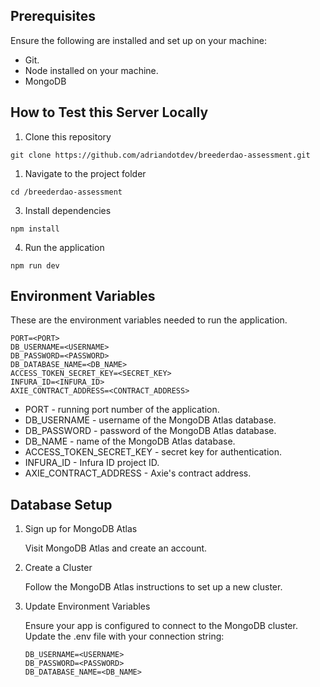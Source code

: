 ## Prerequisites

Ensure the following are installed and set up on your machine:

- Git.
- Node installed on your machine.
- MongoDB

## How to Test this Server Locally

1. Clone this repository

```
git clone https://github.com/adriandotdev/breederdao-assessment.git
```

1. Navigate to the project folder

```
cd /breederdao-assessment
```

3. Install dependencies

```
npm install
```

4. Run the application

```
npm run dev
```

## Environment Variables

These are the environment variables needed to run the application.

```env
PORT=<PORT>
DB_USERNAME=<USERNAME>
DB_PASSWORD=<PASSWORD>
DB_DATABASE_NAME=<DB_NAME>
ACCESS_TOKEN_SECRET_KEY=<SECRET_KEY>
INFURA_ID=<INFURA_ID>
AXIE_CONTRACT_ADDRESS=<CONTRACT_ADDRESS>
```

- PORT - running port number of the application.
- DB_USERNAME - username of the MongoDB Atlas database.
- DB_PASSWORD - password of the MongoDB Atlas database.
- DB_NAME - name of the MongoDB Atlas database.
- ACCESS_TOKEN_SECRET_KEY - secret key for authentication.
- INFURA_ID - Infura ID project ID.
- AXIE_CONTRACT_ADDRESS - Axie's contract address.

## Database Setup

1. Sign up for MongoDB Atlas

   Visit MongoDB Atlas and create an account.

2. Create a Cluster

   Follow the MongoDB Atlas instructions to set up a new cluster.

3. Update Environment Variables

   Ensure your app is configured to connect to the MongoDB cluster. Update the .env file with your connection string:

   ```env
   DB_USERNAME=<USERNAME>
   DB_PASSWORD=<PASSWORD>
   DB_DATABASE_NAME=<DB_NAME>
   ```

